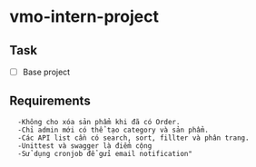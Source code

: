 # vmo-intern-project

## Task

- [ ] Base project
## Requirements

```
  -Không cho xóa sản phẩm khi đã có Order.
  -Chỉ admin mới có thể tạo category và sản phẩm.
  -Các API list cần có search, sort, fillter và phân trang.
  -Unittest và swagger là điểm cộng
  -Sử dụng cronjob để gửi email notification"
```

